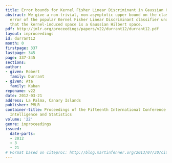 ```yaml
---
title: Error bounds for Kernel Fisher Linear Discriminant in Gaussian Hilbert space
abstract: We give a non-trivial, non-asymptotic upper bound on the classification
  error of the popular Kernel Fisher Linear Discriminant classifier under  the assumption
  that the kernel-induced space is a Gaussian Hilbert space.
pdf: http://jmlr.org/proceedings/papers/v22/durrant12/durrant12.pdf
layout: inproceedings
id: durrant12
month: 0
firstpage: 337
lastpage: 345
page: 337-345
sections: 
author:
- given: Robert
  family: Durrant
- given: Ata
  family: Kaban
reponame: v22
date: 2012-03-21
address: La Palma, Canary Islands
publisher: PMLR
container-title: Proceedings of the Fifteenth International Conference on Artificial
  Intelligence and Statistics
volume: '22'
genre: inproceedings
issued:
  date-parts:
  - 2012
  - 3
  - 21
# Format based on citeproc: http://blog.martinfenner.org/2013/07/30/citeproc-yaml-for-bibliographies/
---
```

